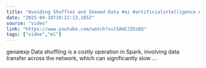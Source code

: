```yaml
---
title: "Avoiding Shuffles and Skewed Data #ai #artificialintelligence #machinelearning #aiagent #Avoiding"
date: "2025-04-18T10:22:13.105Z"
source: "video"
link: "https://www.youtube.com/watch?v=lSAHCJZGsDQ"
tags: ["video","ml"]
---
```


genaiexp Data shuffling is a costly operation in Spark, involving data transfer across the network, which can significantly slow ...
